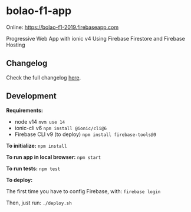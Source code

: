 # bolao-f1-app

Online: https://bolao-f1-2019.firebaseapp.com

Progressive Web App with ionic v4
Using Firebase Firestore and Firebase Hosting

## Changelog

Check the full changelog [here](CHANGELOG.md).

## Development

**Requirements:**
- node v14 `nvm use 14`
- ionic-cli v6 `npm install @ionic/cli@6`
- Firebase CLI v9 (to deploy) `npm install firebase-tools@9`

**To initialize:**
`npm install`

**To run app in local browser:**
`npm start`

**To run tests:**
`npm test`

**To deploy:**

The first time you have to config Firebase, with:
`firebase login`

Then, just run:
`./deploy.sh`
